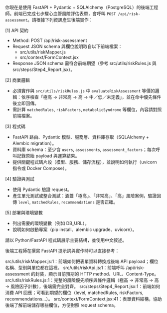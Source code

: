 你現在是使用 FastAPI + Pydantic + SQLAlchemy（PostgreSQL）的後端工程師。前端已完成七步驟心血管風險評估表單，會呼叫 `POST /api/risk-assessment`。請根據下列資訊產生後端實作：

[1] API 契約
- Method: POST /api/risk-assessment
- Request JSON schema 與欄位說明取自以下前端檔案：
  * src/utils/riskMapper.js
  * src/context/FormContext.jsx
- Response JSON schema 需符合前端期望（參考 src/utils/riskRules.js 與 src/steps/Step4_Report.jsx）。

[2] 商業邏輯
- 必須實作與 `src/utils/riskRules.js` 中 `evaluateRiskAssessment` 等價的邏輯：依序檢查「極高 → 非常高 → 高 → 中／低／未定義」，並在命中優先條件後立即回傳。
- 需計算 `matchedRules`, `riskFactors`, `metabolicSyndrome` 等欄位，內容請對照前端檔案。

[3] 程式碼
- FastAPI 路由、Pydantic 模型、服務層、資料庫存取（SQLAlchemy + Alembic migration）。
- 資料庫 schema：至少含 `users`, `assessments`, `assessment_factors`；每次呼叫記錄原始 payload 與運算結果。
- 提供關鍵程式碼片段（模型、服務、儲存流程），並說明如何執行（uvicorn 指令或 Docker Compose）。

[4] 驗證與測試
- 使用 Pydantic 驗證 request。
- 產生單元測試或整合測試：涵蓋「極高」、「非常高」、「高」風險案例，驗證回傳 `level`, `matchedRules`, `recommendations` 是否正確。

[5] 部署與環境變數
- 列出需要的環境變數（例如 DB_URL）。
- 說明如何啟動專案（pip install、alembic upgrade、uvicorn）。

請以 Python/FastAPI 程式碼展示主要結構，並使用中文敘述。


後端工程師在撰寫 FastAPI 提示詞與實作時可以直接參考：

src/utils/riskMapper.js:1：前端如何把表單資料轉換成後端 API payload；欄位名稱、型別與單位都在這裡。
src/utils/riskApi.js:1：前端呼叫 /api/risk-assessment 的封裝，顯示目前預期的 HTTP method、URL、Content-Type。
src/utils/riskRules.js:1：完整的風險優先順序與條件邏輯（極高 → 非常高 → 高 → 風險因子計數），後端需完全對齊。
src/steps/Step4_Report.jsx:1：前端如何消費 API 回應；可看到期望的欄位（level, matchedRules, riskFactors, recommendations…）。
src/context/FormContext.jsx:41：表單資料結構，協助後端了解前端儲存哪些欄位，方便對照 request schema。


